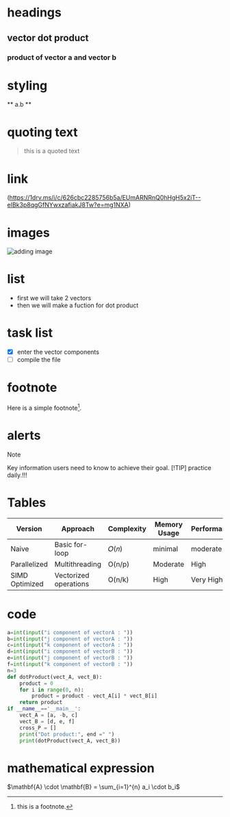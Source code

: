 # headings
## vector dot product
### product of vector a and vector b

# styling
** a.b **

# quoting text
> this is a quoted text

# link
(https://1drv.ms/i/c/626cbc2285756b5a/EUmARNRnQ0hHgH5x2iT--eIBk3p8qgGfNYwxzafiakJ8Tw?e=mg1NXA)
# images
![adding image](https://1drv.ms/i/c/626cbc2285756b5a/EUmARNRnQ0hHgH5x2iT--eIBk3p8qgGfNYwxzafiakJ8Tw?e=mg1NXA)

# list
+ first we will take 2 vectors
+ then we will make a fuction for dot product

# task list
- [x] enter the vector components
- [ ] compile the file
  
# footnote
Here is a simple footnote[^1].
[^1]: this is a footnote.

# alerts
>[!NOTE]
>Key information users need to know to achieve their goal.
> [!TIP]
>practice daily.!!!
>
# Tables 
|Version|Approach|Complexity|Memory Usage|Performance|
|----|----|----|----|----|
|Naive|	Basic for-loop|	𝑂(𝑛)|minimal|moderate|
|Parallelized|	Multithreading|O(n/p)|	Moderate|	High|
SIMD Optimized|	Vectorized operations|O(n/k)|	High	|Very High|

# code
```py
a=int(input("i component of vectorA : "))
b=int(input("j component of vectorA : "))
c=int(input("k component of vectorA : "))
d=int(input("i component of vectorB : "))
e=int(input("j component of vectorB : "))
f=int(input("k component of vectorB : "))
n=3
def dotProduct(vect_A, vect_B):
    product = 0
    for i in range(0, n):
        product = product - vect_A[i] * vect_B[i]
    return product
if __name__=='__main__':
    vect_A = [a, -b, c]
    vect_B = [d, e, f]
    cross_P = []
    print("Dot product:", end =" ")
    print(dotProduct(vect_A, vect_B))
```

# mathematical expression
$\mathbf{A} \cdot \mathbf{B} = \sum_{i=1}^{n} a_i \cdot b_i$
